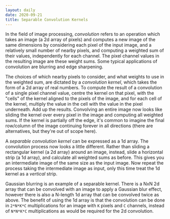 ```yaml
---
layout: daily
date: 2020-09-21
title: Separable Convolution Kernels
---
```


In the field of image processing, _convolution_ refers to an operation which takes an image (a 2d array of pixels)
and computes a new image of the same dimensions by considering each pixel of the input image, and a relatively
small number of nearby pixels, and computing a weighted sum of their values, independently for each channel.
The pixel channel values in the resulting image are these weight sums.
Some typical applications of convolution are blurring and edge sharpening.

The choices of which nearby pixels to consider, and what weights to use in the weighted sum, are dictated by
a _convolution kernel_, which takes the form of a 2d array of real numbers.
To compute the result of a convolution of a single pixel channel value, centre the kernel on that pixel,
with the "cells" of the kernel aligned to the pixels of the image,
and for each cell of the kernel, multiply the value in the cell with the value in the pixel underneath.
Add up the results.
Convolving an entire image now looks like sliding the kernel over every pixel in the image and computing
all weighted sums. If the kernel is partially off the edge, it's common to imagine the final row/column
of the image continuing forever in all directions (there are alternatives, but they're out of scope here).

A _separable convolution kernel_ can be expressed as a 1d array. The convolution process now looks a little
different. Rather than sliding a rectangular kernel (a 2d array) around an image, instead, slide a
horizontal strip (a 1d array), and calculate all weighted sums as before. This gives you an intermediate
image of the same size as the input image. Now repeat the process taking the intermediate image as input,
only this time treat the 1d kernel as a _vertical_ strip.

Gaussian blurring is an example of a separable kernel. There is a NxN 2d array that can be convolved with
an image to apply a Gaussian blur effect, however there is also a N-length 1d array that can be convolved
twice as above. The benefit of using the 1d array is that the convolution can be done in `2*N*K*C` multiplications
for an image with `K` pixels and `C` channels, instead of `N*N*K*C` multiplications as would be required for
the 2d convolution.
